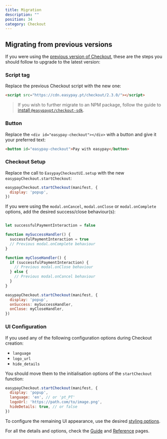 ```yaml
---
title: Migration
description: ""
position: 34
category: Checkout
---
```


## Migrating from previous versions

If you were using the [previous version of Checkout](https://api.prod.easypay.pt/docs#tag/Checkout), these are the steps you should follow to upgrade to the latest version:


### Script tag

Replace the previous Checkout script with the new one:

```html
<script src="https://cdn.easypay.pt/checkout/2.3.0/"></script>
```

> If you wish to further migrate to an NPM package, follow the guide to [install `@easypaypt/checkout-sdk`](/checkout/guide#npm-import).

### Button

Replace the `<div id="easypay-checkout"></div>` with a button and give it your preferred text:

```html
<button id="easypay-checkout">Pay with easypay</button>
```

### Checkout Setup

Replace the call to `EasypayCheckoutUI.setup` with the new `easypayCheckout.startCheckout`:

```javascript
easypayCheckout.startCheckout(manifest, {
  display: 'popup',
})
```

If you were using the `modal.onCancel`, `modal.onClose` or `modal.onComplete` options, add the desired success/close behaviour(s):

```javascript

let successfulPaymentInteraction = false

function mySuccessHandler() {
  successfulPaymentInteraction = true
  // Previous modal.onComplete behaviour
}

function myCloseHandler() {
  if (successfulPaymentInteraction) {
    // Previous modal.onClose behaviour
  } else {
    // Previous modal.onCancel behaviour
  }
}

easypayCheckout.startCheckout(manifest, {
  display: 'popup',
  onSuccess: mySuccessHandler,
  onClose: myCloseHandler,
})
```

### UI Configuration

If you used any of the following configuration options during Checkout creation:

- `language`
- `logo_url`
- `hide_details`

You should move them to the initialisation options of the `startCheckout` function:

```javascript
easypayCheckout.startCheckout(manifest, {
  display: 'popup',
  language: 'en', // or 'pt_PT'
  logoUrl: 'https://path.com/to/image.png',
  hideDetails: true, // or false
})
```

To configure the remaining UI appearance, use the desired [styling options](/checkout/reference#examples-of-each-appearance-property).

For all the details and options, check the [Guide](/checkout/guide) and [Reference](/checkout/reference) pages.